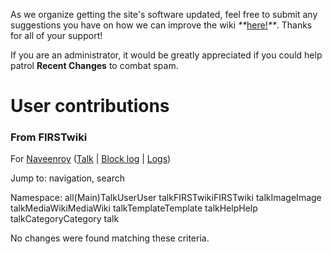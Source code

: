 As we organize getting the site's software updated, feel free to submit any
suggestions you have on how we can improve the wiki
_**_[here!](/index.php/User:Hallry/Suggestions "User:Hallry/Suggestions"
)_**_. Thanks for all of your support!

If you are an administrator, it would be greatly appreciated if you could help
patrol **Recent Changes** to combat spam.

# User contributions

### From FIRSTwiki

For [Naveenroy](/index.php?title=User:Naveenroy&action=edit "User:Naveenroy" )
([Talk](/index.php?title=User_talk:Naveenroy&action=edit "User talk:Naveenroy"
) | [Block log](/index.php?title=Special:Log&type=block&page=User:Naveenroy
"Special:Log" ) | [Logs](/index.php?title=Special:Log&user=Naveenroy
"Special:Log" ))

Jump to: navigation, search

Namespace:  all(Main)TalkUserUser talkFIRSTwikiFIRSTwiki talkImageImage
talkMediaWikiMediaWiki talkTemplateTemplate talkHelpHelp talkCategoryCategory
talk

No changes were found matching these criteria.


